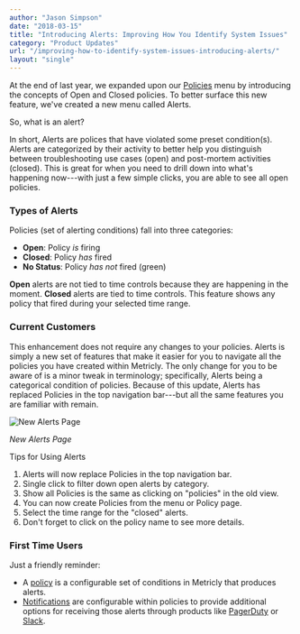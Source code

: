 ```yaml
---
author: "Jason Simpson"
date: "2018-03-15"
title: "Introducing Alerts: Improving How You Identify System Issues"
category: "Product Updates"
url: "/improving-how-to-identify-system-issues-introducing-alerts/"
layout: "single"
---
```


At the end of last year, we expanded upon our [Policies](https://docs.metricly.com/alerts-notifications/policies/) menu by introducing the concepts of Open and Closed policies. To better surface this new feature, we've created a new menu called Alerts.

So, what is an alert?

In short, Alerts are polices that have violated some preset condition(s). Alerts are categorized by their activity to better help you distinguish between troubleshooting use cases (open) and post-mortem activities (closed). This is great for when you need to drill down into what's happening now---with just a few simple clicks, you are able to see all open policies.

### Types of Alerts

Policies (set of alerting conditions) fall into three categories:

-   **Open**: Policy *is* firing
-   **Closed**: Policy *has* fired
-   **No Status**: Policy *has not* fired (green)

**Open** alerts are not tied to time controls because they are happening in the moment. **Closed** alerts are tied to time controls. This feature shows any policy that fired during your selected time range.

### Current Customers

This enhancement does not require any changes to your policies. Alerts is simply a new set of features that make it easier for you to navigate all the policies you have created within Metricly. The only change for you to be aware of is a minor tweak in terminology; specifically, Alerts being a categorical condition of policies. Because of this update, Alerts has replaced Policies in the top navigation bar---but all the same features you are familiar with remain.

![New Alerts Page](https://www.metricly.com/wp-content/uploads/2018/03/newAlertsPage-1024x602.png)

*New Alerts Page*

Tips for Using Alerts

1.  Alerts will now replace Policies in the top navigation bar.
2.  Single click to filter down open alerts by category.
3.  Show all Policies is the same as clicking on "policies" in the old view.
4.  You can now create Policies from the menu or Policy page.
5.  Select the time range for the "closed" alerts.
6.  Don't forget to click on the policy name to see more details.

### First Time Users

Just a friendly reminder:

-   A [policy](https://docs.metricly.com/alerts-notifications/policies/) is a configurable set of conditions in Metricly that produces alerts.
-   [Notifications](https://docs.metricly.com/alerts-notifications/notifications/) are configurable within policies to provide additional options for receiving those alerts through products like [PagerDuty](https://www.pagerduty.com/) or [Slack](https://slack.com/).
